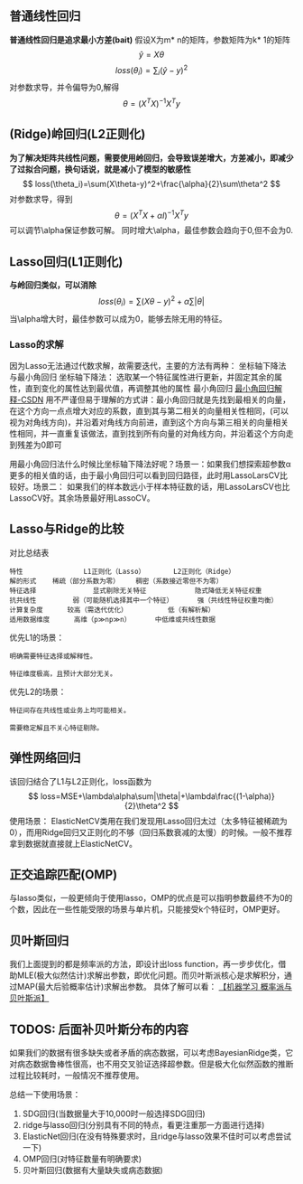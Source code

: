 ## 普通线性回归
<b> 普通线性回归是追求最小方差(bait)</b>
假设X为m* n的矩阵，参数矩阵为k* 1的矩阵
$$
\hat y=X\theta
$$
$$
loss(\theta_i)=\sum_i(\hat y-y)^2
$$
对参数求导，并令偏导为0,解得
$$
\theta=(X^TX)^{-1}X^Ty
$$

## (Ridge)岭回归(L2正则化)
<b>为了解决矩阵共线性问题，需要使用岭回归，会导致误差增大，方差减小，即减少了过拟合问题，换句话说，就是减小了模型的敏感性</b>
$$
loss(\theta_i)=\sum(X\theta-y)^2+\frac{\alpha}{2}\sum\theta^2
$$
对参数求导，得到
$$
\theta=(X^TX+\alpha I )^{-1}X^Ty
$$
可以调节\alpha保证参数可解。
同时增大\alpha，最佳参数会趋向于0,但不会为0.

## Lasso回归(L1正则化)
<b>与岭回归类似，可以消除</b>
$$
loss(\theta_i)=\sum(X\theta-y)^2+\alpha\sum|\theta|
$$
当\alpha增大时，最佳参数可以成为0，能够去除无用的特征。

### Lasso的求解
因为Lasso无法通过代数求解，故需要迭代，主要的方法有两种：
坐标轴下降法与最小角回归
坐标轴下降法：
选取某一个特征属性进行更新，并固定其余的属性，直到变化的属性达到最优值，再调整其他的属性
最小角回归
[最小角回归解释-CSDN](https://blog.csdn.net/guofei_fly/article/details/103845342)
用不严谨但易于理解的方式讲：最小角回归就是先找到最相关的向量，在这个方向一点点增大对应的系数，直到其与第二相关的向量相关性相同，(可以视为对角线方向)，并沿着对角线方向前进，直到这个方向与第三相关的向量相关性相同，并一直重复该做法，直到找到所有向量的对角线方向，并沿着这个方向走到残差为0即可

用最小角回归法什么时候比坐标轴下降法好呢？场景一：如果我们想探索超参数α更多的相关值的话，由于最小角回归可以看到回归路径，此时用LassoLarsCV比较好。场景二： 如果我们的样本数远小于样本特征数的话，用LassoLarsCV也比LassoCV好。其余场景最好用LassoCV。

## Lasso与Ridge的比较
对比总结表
    
    
    特性               L1正则化（Lasso）	    L2正则化（Ridge）
    解的形式   	稀疏（部分系数为零）	  稠密（系数接近零但不为零）
    特征选择	          显式剔除无关特征	          隐式降低无关特征权重
    抗共线性	     弱（可能随机选择其中一个特征）	  强（共线性特征权重均衡）
    计算复杂度	   较高（需迭代优化）	      低（有解析解）
    适用数据维度	    高维（p≫np≫n）	    中低维或共线性数据
优先L1的场景：

    明确需要特征选择或解释性。

    特征维度极高，且预计大部分无关。

优先L2的场景：

    特征间存在共线性或业务上均可能相关。

    需要稳定解且不关心特征剔除。

## 弹性网络回归
该回归结合了L1与L2正则化，loss函数为
$$
loss=MSE+\lambda\alpha\sum|\theta|+\lambda\frac{(1-\alpha)}{2}\theta^2
$$
使用场景：
ElasticNetCV类用在我们发现用Lasso回归太过（太多特征被稀疏为0），而用Ridge回归又正则化的不够（回归系数衰减的太慢）的时候。一般不推荐拿到数据就直接就上ElasticNetCV。

## 正交追踪匹配(OMP)
与lasso类似，一般更倾向于使用lasso，OMP的优点是可以指明参数最终不为0的个数，因此在一些性能受限的场景与单片机，只能接受k个特征时，OMP更好。

## 贝叶斯回归
我们上面提到的都是频率派的方法，即设计出loss function，再一步步优化，借助MLE(极大似然估计)求解出参数，即优化问题。而贝叶斯派核心是求解积分，通过MAP(最大后验概率估计)求解出参数。
具体了解可以看：
[【机器学习 概率派与贝叶斯派】](https://www.bilibili.com/video/BV1aE411o7qd/?p=2&share_source=copy_web&vd_source=897677428a7edfa0638cc3b6e1a1b405)
## TODOS: 后面补贝叶斯分布的内容
如果我们的数据有很多缺失或者矛盾的病态数据，可以考虑BayesianRidge类，它对病态数据鲁棒性很高，也不用交叉验证选择超参数。但是极大化似然函数的推断过程比较耗时，一般情况不推荐使用。


总结一下使用场景：
1. SDG回归(当数据量大于10,000时一般选择SDG回归)
2. ridge与lasso回归(分别具有不同的特点，看更注重那一方面进行选择)
3. ElasticNet回归(在没有特殊要求时，且ridge与lasso效果不佳时可以考虑尝试一下)
4. OMP回归(对特征数量有明确要求)
5. 贝叶斯回归(数据有大量缺失或病态数据)